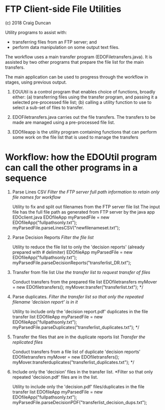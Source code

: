 # FTP Client-side File Utilities
(c) 2018 Craig Duncan

Utility programs to assist with:
- transferring files from an FTP server; and
- perform data manipulation on some output text files.

The workflow uses a main transfer program (EDOFiletransfers.java).  It is assisted by two other programs that prepare the file list for the main transfers. 

The main application can be used to progress through the workflow in stages, using previous output.

1. EOUUtil is a control program that enables choice of functions, broadly either:
    (a) transferring files using the transfer program, and passing it a selected pre-processed file list;
    (b) calling a utility function to use to select a sub-set of files to transfer.

2. EDOFiletransfers.java carries out the file transfers.  The transfers to be made are managed using a pre-processed file list.

3. EDOfileapp is the utility program containing functions that can perform some work on the file list that is used to manage the transfers


# Workflow: how the EDOUtil program can call the other programs in a sequence #

1. Parse Lines CSV *Filter the FTP server full path information to retain only file names for workflow*

	Utility to fix and split out filenames from the FTP server file list
        The input file has the full file path as generated from FTP server by the java app EDOclient.java
        EDOfileApp myParsedFile = new EDOfileApp("fullpathsonly.txt");  
        myParsedFile.parseLinesCSV("newfilenameset.txt"); 
        

2. Parse Decision Reports *Filter the file list*

	Utility to reduce the file list to only the 'decision reports' 
        (already prepared with # delimiter)
        EDOfileApp myParsedFile = new EDOfileApp("fullpathsonly.txt"); 
        myParsedFile.parseDecisionReports("transferlist_DR.txt");

3.  Transfer from file list *Use the transfer list to request transfer of files*

	Conduct transfers from the prepared file list 
        EDOfiletransfers myMover = new EDOfiletransfers();
        myMover.transfer("transferlist.txt");
        */

4.  Parse duplicates. *Filter the transfer list so that only the repeated filename 'decision report' is in it*

     Utility to include only the 'decision report.pdf' duplicates in the file transfer list
        EDOfileApp myParsedFile = new EDOfileApp("fullpathsonly.txt"); 
        myParsedFile.parseDuplicates("transferlist_duplicates.txt");
        */

5.  Transfer the files that are in the duplicate reports list *Transfer the replicated files*

     Conduct transfers from a file list of duplicate 'decision reports' 
        EDOfiletransfers myMover = new EDOfiletransfers();
        myMover.transferduplicates("transferlist_duplicates.txt");
        */

6.  Include only the 'decision' files in the transfer list. *Filter so that only repeated 'decision.pdf' files are in the list.

     Utility to include only the 'decision.pdf' files/duplicates in the file transfer list 
        EDOfileApp myParsedFile = new EDOfileApp("fullpathsonly.txt"); 
        myParsedFile.parseDecisionPDF("transferlist_decision_dups.txt");
   
